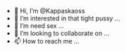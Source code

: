 - 👋 Hi, I’m @Kappaskaoss
- 👀 I’m interested in that tight pussy ...
- 🌱 I’m need sex ...
- 💞️ I’m looking to collaborate on ...
- 📫 How to reach me ...

<!---
Kappaskaoss/Kappaskaoss is a ✨ special ✨ repository because its `README.md` (this file) appears on your GitHub profile.
You can click the Preview link to take a look at your changes.
--->
